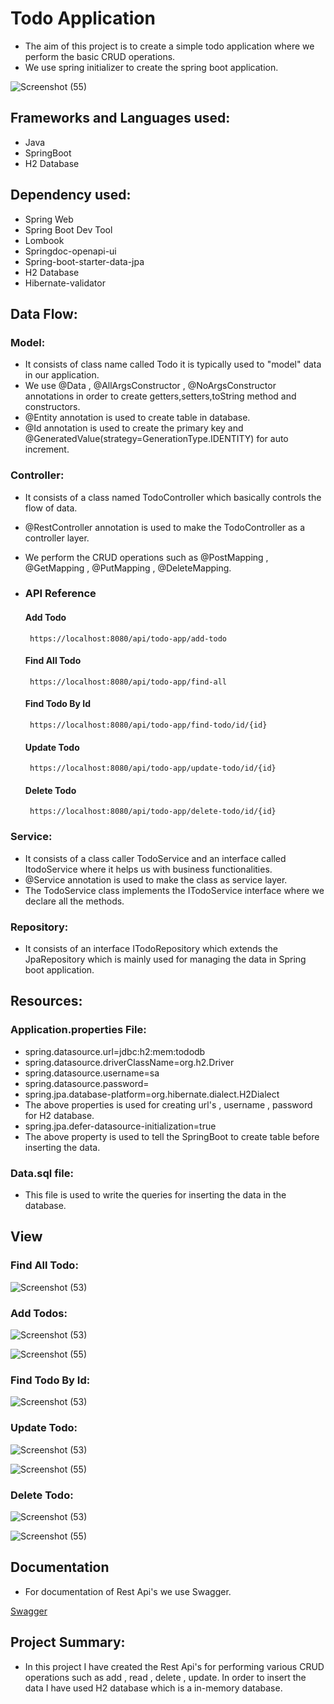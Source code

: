 
# Todo Application

- The aim of this project is to create a simple todo application where we perform the basic CRUD operations.
- We use spring initializer to create the spring boot application.

![Screenshot (55)](https://user-images.githubusercontent.com/112794922/222976028-572a2032-a289-4d3f-a286-c1ef43609f52.png)



## Frameworks and Languages used:

- Java
- SpringBoot
- H2 Database
## Dependency used:

- Spring Web
- Spring Boot Dev Tool
- Lombook
- Springdoc-openapi-ui
- Spring-boot-starter-data-jpa
- H2 Database
- Hibernate-validator
## Data Flow:

### Model:
- It consists of class name called Todo it is typically used to "model" data in our application.
- We use @Data , @AllArgsConstructor , @NoArgsConstructor annotations in order to create getters,setters,toString method and constructors.
- @Entity annotation is used to create table in database.
- @Id annotation is used to create the primary key and @GeneratedValue(strategy=GenerationType.IDENTITY) for auto increment.

### Controller:
- It consists of a class named TodoController which basically controls the flow of data.
- @RestController annotation is used to make the TodoController as a controller layer.
- We perform the CRUD operations such as @PostMapping , @GetMapping , @PutMapping , @DeleteMapping.


- ### API Reference

  #### Add Todo

  ```http
   https://localhost:8080/api/todo-app/add-todo
  ```

  #### Find All Todo

  ```http
   https://localhost:8080/api/todo-app/find-all
  ```

  #### Find Todo By Id

  ```http
   https://localhost:8080/api/todo-app/find-todo/id/{id}
  ```

  #### Update Todo

  ```http
   https://localhost:8080/api/todo-app/update-todo/id/{id}
  ```

  #### Delete Todo

  ```http
   https://localhost:8080/api/todo-app/delete-todo/id/{id}
  ```







### Service:
- It consists of a class caller TodoService and an interface called ItodoService where it helps us with business functionalities.
- @Service annotation is used to make the class as service layer.
- The TodoService class implements the ITodoService interface where we declare all the methods.

### Repository:
- It consists of an interface ITodoRepository which extends the JpaRepository which is mainly used for managing the data in Spring boot application.

## Resources:
### Application.properties File:
- spring.datasource.url=jdbc:h2:mem:tododb
- spring.datasource.driverClassName=org.h2.Driver
- spring.datasource.username=sa
- spring.datasource.password=
- spring.jpa.database-platform=org.hibernate.dialect.H2Dialect
- The above properties is used for creating url's , username , password for H2 database.
- spring.jpa.defer-datasource-initialization=true
- The above property is used to tell the SpringBoot to create table before inserting the data.

### Data.sql file:
- This file is used to write the queries for inserting the data in the database.

## View
### Find All Todo:
![Screenshot (53)](https://user-images.githubusercontent.com/112794922/222974677-20d673c1-459f-4822-a081-a884e5fd5c0e.png)

### Add Todos:
![Screenshot (53)](https://user-images.githubusercontent.com/112794922/222974994-ddd96056-3769-40f8-adf3-c8916ea4a71a.png)

![Screenshot (55)](https://user-images.githubusercontent.com/112794922/222974988-f802bb28-3fe5-4a99-9251-05d75fb294d2.png)

### Find Todo By Id:
![Screenshot (53)](https://user-images.githubusercontent.com/112794922/222975242-451d26d9-b8ce-4403-a635-24c6fc8e7e65.png)

### Update Todo:
![Screenshot (53)](https://user-images.githubusercontent.com/112794922/222975508-ccdc6f79-f045-4a66-aad3-1bb299cd1773.png)

![Screenshot (55)](https://user-images.githubusercontent.com/112794922/222975596-5250c0f1-dbd5-41ce-86a9-80ecc43c0137.png)

### Delete Todo:
![Screenshot (53)](https://user-images.githubusercontent.com/112794922/222975749-8674efec-9787-48e8-9b44-4ee96408d32f.png)

![Screenshot (55)](https://user-images.githubusercontent.com/112794922/222975796-f952873b-8928-47c3-8cc6-8a79cd276e73.png)



## Documentation
- For documentation of Rest Api's we use Swagger.

[Swagger](https://localhost:8080/swagger-ui.html)


## Project Summary:
- In this project I have created the Rest Api's for performing various CRUD operations such as add , read , delete , update. In order to insert the data I have used H2 database which is a in-memory database.
